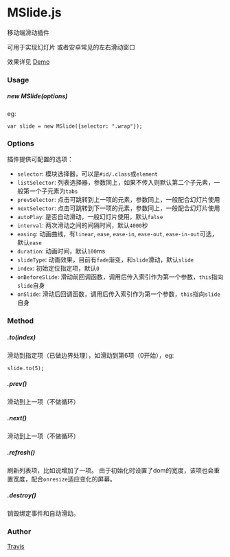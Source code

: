 # MSlide.js

移动端滑动插件

可用于实现幻灯片
或者安卓常见的左右滑动窗口

效果详见 [Demo](http://travisup.com/demo/plugins/mslide/demo)

### Usage

##### new MSlide(options)

eg:
    
    var slide = new MSlide({selector: ".wrap"});

### Options

插件提供可配置的选项：
    
* `selector`: 模块选择器，可以是`#id/.class`或`element`
* `listSelector`: 列表选择器，参数同上，如果不传入则默认第二个子元素，一般第一个子元素为`tabs`
* `prevSelector`: 点击可跳转到上一项的元素，参数同上，一般配合幻灯片使用
* `nextSelector`: 点击可跳转到下一项的元素，参数同上，一般配合幻灯片使用
* `autoPlay`: 是否自动滑动，一般幻灯片使用，默认`false`
* `interval`: 两次滑动之间的间隔时间，默认`4000`秒
* `easing`: 动画曲线，有`linear`, `ease`, `ease-in`, `ease-out`, `ease-in-out`可选，默认`ease`
* `duration`: 动画时间，默认`100`ms
* `slideType`: 动画效果，目前有`fade`渐变，和`slide`滑动，默认`slide`
* `index`: 初始定位指定项，默认`0`
* `onBeforeSlide`: 滑动前回调函数，调用后传入索引作为第一个参数，`this`指向`slide`自身
* `onSlide`: 滑动后回调函数，调用后传入索引作为第一个参数，`this`指向`slide`自身

### Method

##### .to(index)

滑动到指定项（已做边界处理），如滑动到第6项（0开始），eg:

	slide.to(5);

##### .prev()

滑动到上一项（不做循环）

##### .next()

滑动到上一项（不做循环）

##### .refresh()

刷新列表项，比如说增加了一项。
由于初始化时设置了dom的宽度，该项也会重置宽度，配合`onresize`适应变化的屏幕。

##### .destroy()

销毁绑定事件和自动滑动。

### Author

[Travis](http://travisup.com/)
